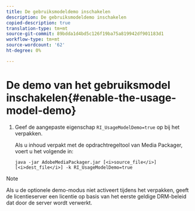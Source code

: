 ```yaml
---
title: De gebruiksmodeldemo inschakelen
description: De gebruiksmodeldemo inschakelen
copied-description: true
translation-type: tm+mt
source-git-commit: 89bdda1d4bd5c126f19ba75a819942df901183d1
workflow-type: tm+mt
source-wordcount: '62'
ht-degree: 0%

---
```



# De demo van het gebruiksmodel inschakelen{#enable-the-usage-model-demo}

1. Geef de aangepaste eigenschap `RI_UsageModelDemo=true` op bij het verpakken.

   Als u inhoud verpakt met de opdrachtregeltool van Media Packager, voert u het volgende in:

   ```
   java -jar AdobeMediaPackager.jar [<i>source_file</i>] [<i>dest_file</i>] -k RI_UsageModelDemo=true
   ```

>[!NOTE]
>
>Als u de optionele demo-modus niet activeert tijdens het verpakken, geeft de licentieserver een licentie op basis van het eerste geldige DRM-beleid dat door de server wordt verwerkt.

